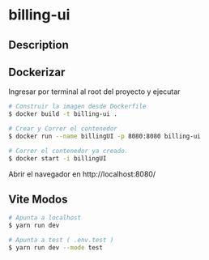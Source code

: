 # billing-ui

## Description

## Dockerizar

Ingresar por terminal al root del proyecto y ejecutar

```bash
# Construir la imagen desde Dockerfile
$ docker build -t billing-ui .

# Crear y Correr el contenedor
$ docker run --name billingUI -p 8080:8080 billing-ui

# Correr el contenedor ya creado.
$ docker start -i billingUI
```

Abrir el navegador en http://localhost:8080/

## Vite Modos

```bash
# Apunta a localhost
$ yarn run dev

# Apunta a test ( .env.test )
$ yarn run dev --mode test
```
